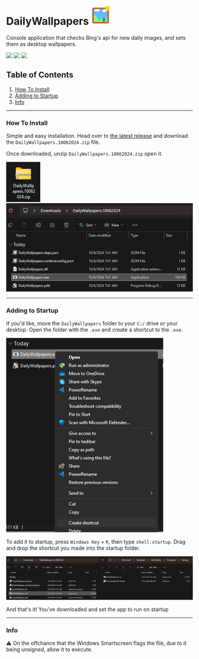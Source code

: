 # DailyWallpapers <img src="./docs/dailyWallpapersIcon.png" style="width: 50px; height: 50px;">

Console application that checks Bing's api for new daily images, and sets them as desktop wallpapers.

![]([https://img.shields.io/badge/C%2B%2B-00599C?style=for-the-badge&logo=c%2B%2B&logoColor=white])
![](https://img.shields.io/badge/Windows-0078D6?style=for-the-badge&logo=windows&logoColor=white)
![](https://img.shields.io/badge/windows%20terminal-4D4D4D?style=for-the-badge&logo=windows%20terminal&logoColor=white)


## Table of Contents

1. [How To Install](#how-to-install)
2. [Adding to Startup](#adding-to-startup)
3. [Info](#info)

<hr>

### How To Install

Simple and easy installation. Head over to <a href="https://github.com/aisyshk/DailyWallpapers-Rewrite/releases/latest">the latest release</a> and download the `DailyWallpapers.10062024.zip` file.

Once downloaded, unzip `DailyWallpapers.10062024.zip` open it.

<img src="./docs/dl1.png" /> <img src="./docs/dl2.png" />

<hr>

### Adding to Startup


If you'd like, move the `DailyWallpapers` folder to your `C:/` drive or your desktop. Open the folder with the `.exe` and create a shortcut to the `.exe`.

<img src="./docs/shtcut.png" />

To add it to startup, press `Windows Key` + `R`, then type `shell:startup`. Drag and drop the shortcut you made into the startup folder.

<img src="./docs/strtup.png" />

And that's it! You've downloaded and set the app to run on startup

<hr>

### Info 

⚠️ On the offchance that the Windows Smartscreen flags the file, due to it being unsigned, allow it to execute.
